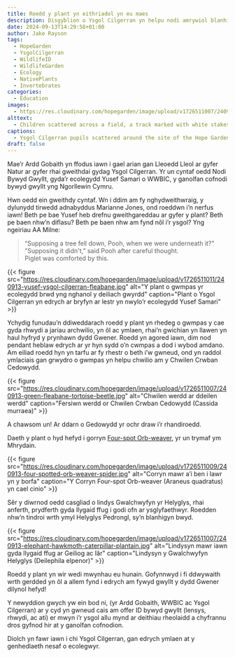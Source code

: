 ```yaml
---
title: Roedd y plant yn eithriadol yn eu maes
description: Disgyblion o Ysgol Cilgerran yn helpu nodi amrywiol blanhigion a phryfed yn yr Ardd Gobaith, gyda Mrs Hughes a’r ecolegydd Yusef Samari.  
date: 2024-09-13T14:29:58+01:00
author: Jake Rayson 
tags: 
  - HopeGarden
  - YsgolCilgerran
  - WildlifeID
  - WildlifeGarden
  - Ecology
  - NativePlants
  - Invertebrates
categories: 
  - Education
images:
  - https://res.cloudinary.com/hopegarden/image/upload/v1726511007/240913-ysgol-cilgerran-by-gate.jpg
alttext: 
  - Children scattered across a field, a track marked with white stakes, blue-ish sky above
captions: 
  - Ysgol Cilgerran pupils scattered around the site of the Hope Garden, bug hunting
draft: false
---
```


Mae’r Ardd Gobaith yn ffodus iawn i gael arian gan Lleoedd Lleol ar gyfer Natur ar gyfer rhai gweithdai gydag Ysgol Cilgerran. Yr un cyntaf oedd Nodi Bywyd Gwyllt, gyda’r ecolegydd Yusef Samari o WWBIC, y ganolfan cofnodi bywyd gwyllt yng Ngorllewin Cymru.  

Hwn oedd ein gweithdy cyntaf. Wn i ddim am fy nghydweithwraig, y dylunydd tirwedd adnabyddus Marianne Jones, ond roeddwn i’n nerfus iawn! Beth pe bae Yusef heb drefnu gweithgareddau ar gyfer y plant? Beth pe baen nhw’n diflasu? Beth pe baen nhw am fynd nôl i’r ysgol? Yng ngeiriau AA Milne:

> “Supposing a tree fell down, Pooh, when we were underneath it?”<br>
> “Supposing it didn't,” said Pooh after careful thought.<br>
> Piglet was comforted by this.

{{< figure src="https://res.cloudinary.com/hopegarden/image/upload/v1726511011/240913-yusef-ysgol-cilgerran-fleabane.jpg" alt="Y plant o gwmpas yr ecolegydd brwd yng nghanol y deiliach gwyrdd" caption="Plant o Ysgol Cilgerran yn edrych ar bryfyn ar lestr yn nwylo’r ecolegydd Yusef Samari" >}}

Ychydig funudau’n ddiweddarach roedd y plant yn rhedeg o gwmpas y cae gyda rhwydi a jariau archwilio, yn ôl ac ymlaen, rhai’n gwichian yn llawen yn haul hyfryd y prynhawn dydd Gwener. Roedd yn agored iawn, dim nod pendant heblaw edrych ar yr hyn sydd o’n cwmpas a dod i wybod amdano. Am eiliad roedd hyn yn tarfu ar fy rhestr o beth i’w gwneud, ond yn raddol ymlaciais gan grwydro o gwmpas yn helpu chwilio am y Chwilen Crwban Cedowydd.  

{{< figure src="https://res.cloudinary.com/hopegarden/image/upload/v1726511007/240913-green-fleabane-tortoise-beetle.jpg" alt="Chwilen werdd ar ddeilen werdd" caption="Fersiwn werdd or Chwilen Crwban Cedowydd (Cassida murraea)" >}}

A chawsom un! Ar ddarn o Gedowydd yr ochr draw i’r rhandiroedd.

Daeth y plant o hyd hefyd i gorryn [Four-spot Orb-weaver](https://en.wikipedia.org/wiki/Araneus_quadratus), yr un trymaf ym Mhrydain.

{{< figure src="https://res.cloudinary.com/hopegarden/image/upload/v1726511009/240913-four-spotted-orb-weaver-spider.jpg" alt="Corryn mawr a’i ben i lawr yn y borfa" caption="Y Corryn Four-spot Orb-weaver (Araneus quadratus) yn cael cinio" >}}

Sêr y diwrnod oedd casgliad o lindys Gwalchwyfyn yr Helyglys, rhai anferth, prydferth gyda llygaid ffug i  godi ofn ar ysglyfaethwyr. Roedden nhw’n tindroi wrth ymyl Helyglys Pedrongl, sy’n blanhigyn bwyd.

{{< figure src="https://res.cloudinary.com/hopegarden/image/upload/v1726511007/240913-elephant-hawkmoth-caterpillar-plantain.jpg" alt="Lindysyn mawr iawn gyda llygaid ffug ar Geiliog ac Iâr" caption="Lindysyn y Gwalchwyfyn Helyglys (Deilephila elpenor)" >}}

Roedd y plant yn wir wedi mwynhau eu hunain. Gofynnwyd i fi ddwywaith wrth gerdded yn ôl a allem fynd i edrych am fywyd gwyllt y dydd Gwener dilynol hefyd!

Y newyddion gwych yw ein bod ni, (yr Ardd Gobaith, WWBIC ac Ysgol Cilgerran) ar y cyd yn gwneud cais am offer ID bywyd gwyllt (lensys, rhwydi, ac ati) er mwyn i’r ysgol allu mynd ar deithiau rheolaidd  a chyfrannu dros gyfnod hir at y ganolfan cofnodion. 

Diolch yn fawr iawn i chi Ysgol Cilgerran,  gan edrych ymlaen at y genhedlaeth nesaf o ecolegwyr.
